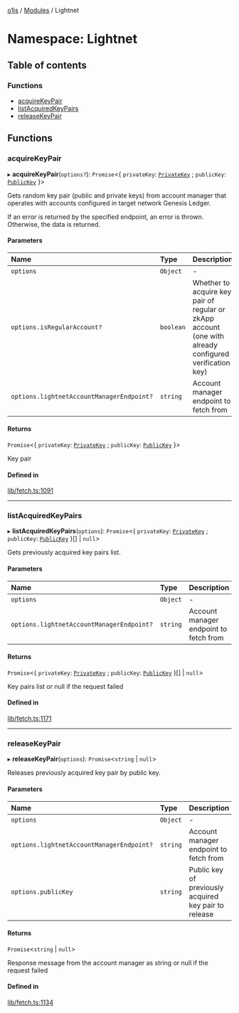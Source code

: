 [o1js](../README.md) / [Modules](../modules.md) / Lightnet

# Namespace: Lightnet

## Table of contents

### Functions

- [acquireKeyPair](Lightnet.md#acquirekeypair)
- [listAcquiredKeyPairs](Lightnet.md#listacquiredkeypairs)
- [releaseKeyPair](Lightnet.md#releasekeypair)

## Functions

### acquireKeyPair

▸ **acquireKeyPair**(`options?`): `Promise`\<\{ `privateKey`: [`PrivateKey`](../classes/PrivateKey.md) ; `publicKey`: [`PublicKey`](../classes/Types.PublicKey.md)  }\>

Gets random key pair (public and private keys) from account manager
that operates with accounts configured in target network Genesis Ledger.

If an error is returned by the specified endpoint, an error is thrown. Otherwise,
the data is returned.

#### Parameters

| Name | Type | Description |
| :------ | :------ | :------ |
| `options` | `Object` | - |
| `options.isRegularAccount?` | `boolean` | Whether to acquire key pair of regular or zkApp account (one with already configured verification key) |
| `options.lightnetAccountManagerEndpoint?` | `string` | Account manager endpoint to fetch from |

#### Returns

`Promise`\<\{ `privateKey`: [`PrivateKey`](../classes/PrivateKey.md) ; `publicKey`: [`PublicKey`](../classes/Types.PublicKey.md)  }\>

Key pair

#### Defined in

[lib/fetch.ts:1091](https://github.com/o1-labs/o1js/blob/5d8e331/src/lib/fetch.ts#L1091)

___

### listAcquiredKeyPairs

▸ **listAcquiredKeyPairs**(`options`): `Promise`\<\{ `privateKey`: [`PrivateKey`](../classes/PrivateKey.md) ; `publicKey`: [`PublicKey`](../classes/Types.PublicKey.md)  }[] \| ``null``\>

Gets previously acquired key pairs list.

#### Parameters

| Name | Type | Description |
| :------ | :------ | :------ |
| `options` | `Object` | - |
| `options.lightnetAccountManagerEndpoint?` | `string` | Account manager endpoint to fetch from |

#### Returns

`Promise`\<\{ `privateKey`: [`PrivateKey`](../classes/PrivateKey.md) ; `publicKey`: [`PublicKey`](../classes/Types.PublicKey.md)  }[] \| ``null``\>

Key pairs list or null if the request failed

#### Defined in

[lib/fetch.ts:1171](https://github.com/o1-labs/o1js/blob/5d8e331/src/lib/fetch.ts#L1171)

___

### releaseKeyPair

▸ **releaseKeyPair**(`options`): `Promise`\<`string` \| ``null``\>

Releases previously acquired key pair by public key.

#### Parameters

| Name | Type | Description |
| :------ | :------ | :------ |
| `options` | `Object` | - |
| `options.lightnetAccountManagerEndpoint?` | `string` | Account manager endpoint to fetch from |
| `options.publicKey` | `string` | Public key of previously acquired key pair to release |

#### Returns

`Promise`\<`string` \| ``null``\>

Response message from the account manager as string or null if the request failed

#### Defined in

[lib/fetch.ts:1134](https://github.com/o1-labs/o1js/blob/5d8e331/src/lib/fetch.ts#L1134)
